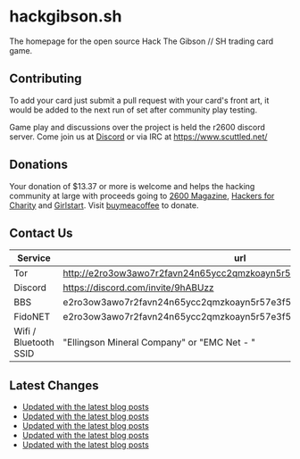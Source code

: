 # hackgibson.sh
The homepage for the open source Hack The Gibson // SH trading card game.


## Contributing

To add your card just submit a pull request with your card's front art, it would be added to the next run of set after community play testing.

Game play and discussions over the project is held the r2600 discord server. Come join us at [Discord](https://discord.com/invite/9hABUzz) or via IRC at https://www.scuttled.net/


## Donations

Your donation of $13.37 or more is welcome and helps the hacking community at large with proceeds going to [2600 Magazine](https://2600.com/), [Hackers for Charity](https://hackersforcharity.org) and [Girlstart](https://girlstart.org).  Visit [buymeacoffee](https://www.buymeacoffee.com/hackgibson.sh) to donate.


## Contact Us

Service | url
-|-
Tor | http://e2ro3ow3awo7r2favn24n65ycc2qmzkoayn5r57e3f56nvjwdcgg32ad.onion
Discord | https://discord.com/invite/9hABUzz
BBS | e2ro3ow3awo7r2favn24n65ycc2qmzkoayn5r57e3f56nvjwdcgg32ad.onion:23
FidoNET | e2ro3ow3awo7r2favn24n65ycc2qmzkoayn5r57e3f56nvjwdcgg32ad.onion:24554
Wifi / Bluetooth SSID | "Ellingson Mineral Company" or "EMC Net - <fidonet address>"

## Latest Changes
<!-- BLOG-POST-LIST:START -->
- [Updated with the latest blog posts](https://github.com/DFW2600/hackgibson.sh/commit/61ae5974d180deee3080e69e5aca52036d63b445)
- [Updated with the latest blog posts](https://github.com/DFW2600/hackgibson.sh/commit/c7f9c1e3cfec0e8727f6500f78cdbcced71d6664)
- [Updated with the latest blog posts](https://github.com/DFW2600/hackgibson.sh/commit/5ef04f3e3cc005adaf263030ba7cce7f17fd8146)
- [Updated with the latest blog posts](https://github.com/DFW2600/hackgibson.sh/commit/45619859d426e2444ed3c37beb4947e501aedbbc)
- [Updated with the latest blog posts](https://github.com/DFW2600/hackgibson.sh/commit/18d313340d14c06064c794b4f8aadcbc75ac4d5c)
<!-- BLOG-POST-LIST:END -->
